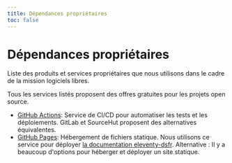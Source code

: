 ```yaml
---
title: Dépendances propriétaires
toc: false
---
```


# Dépendances propriétaires

Liste des produits et services propriétaires que nous utilisons dans le cadre de la mission logiciels libres.

Tous les services listés proposent des offres gratuites pour les projets open source.

- [GitHub Actions](https://github.com/features/actions): Service de CI/CD pour automatiser les tests et les déploiements.
  GitLab et SourceHut proposent des alternatives équivalentes.
- [GitHub Pages](https://pages.github.com/): Hébergement de fichiers statique. Nous utilisons ce service pour déployer [la documentation eleventy-dsfr](https://codegouvfr.github.io/eleventy-dsfr/).  Alternative : Il y a beaucoup d'options pour héberger et déployer un site statique.
